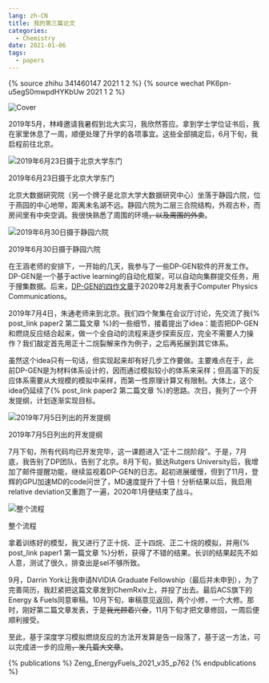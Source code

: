 ```yaml
---
lang: zh-CN
title: 我的第三篇论文
categories:
  - Chemistry
date: 2021-01-06
tags:
  - papers
---
```


{% source zhihu 341460147 2021 1 2 %}
{% source wechat PK6pn-u5egS0mwpdHYKbUw 2021 1 2 %}

![Cover](https://pic.njzjz.win/1lViMMxGi1jTrbt3LQDRbNhbuPsfRNe2O)

2019年5月，林峰邀请我暑假到北大实习，我欣然答应。拿到学士学位证书后，我在家里休息了一周，顺便处理了升学的各项事宜。这些全部搞定后，6月下旬，我启程前往北京。<!--more-->

![2019年6月23日摄于北京大学东门](https://pic.njzjz.win/1dXpd21QbwdstRsunQ7ckETyrVue3zX9k)

2019年6月23日摄于北京大学东门

北京大数据研究院（另一个牌子是北京大学大数据研究中心）坐落于静园六院，位于燕园的中心地带，距离未名湖不远。静园六院为二层三合院结构，外观古朴，而房间里有中央空调。我很快熟悉了周围的环境~~，以及周围的外卖~~。

![2019年6月30日摄于静园六院](https://pic.njzjz.win/1bKmlbLceXOQYe9mCoCg3pF1uV5jn1UHX)

2019年6月30日摄于静园六院

在王涵老师的安排下，一开始的几天，我参与了一些DP-GEN软件的开发工作。DP-GEN是一个基于active learning的自动化框架，可以自动向集群提交任务，用于搜集数据。后来，[DP-GEN的四作文章](https://doi.org/10.1016/j.cpc.2020.107206)于2020年2月发表于Computer Physics Communications。

2019年7月4日，朱通老师来到北京。我们四个聚集在会议厅讨论，先交流了我{% post_link paper2 第二篇文章 %}的一些细节，接着提出了idea：能否把DP-GEN和燃烧反应结合起来，做一个全自动的流程来逐步探索反应，完全不需要人力操作？我们敲定首先用正十二烷裂解来作为例子，之后再拓展到其它体系。

虽然这个idea只有一句话，但实现起来却有好几步工作要做。主要难点在于，此前DP-GEN是为材料体系设计的，因而通过模拟较小的体系来采样；但高温下的反应体系需要从大规模的模拟中采样，而第一性原理计算又有限制。大体上，这个idea仍延续了{% post_link paper2 第二篇文章 %}的思路。次日，我列了一个开发提纲，计划逐渐实现目标。

![2019年7月5日列出的开发提纲](https://pic.njzjz.win/1ShVu5lCgt-DxJXsRQB1D7FHCGknnPjFw)

2019年7月5日列出的开发提纲

7月下旬，所有代码均已开发完毕，这一课题进入“正十二烷阶段”。于是，7月底，我告别了DP团队，告别了北京。8月下旬，抵达Rutgers University后，我增加了邮件提醒功能，继续监视着DP-GEN的日志。起初进展缓慢，但到了11月，登辉的GPU加速MD的code问世了，MD速度提升了十倍！分析结果以后，我启用relative deviation又重跑了一遍，2020年1月便结束了战斗。

![整个流程](https://pic.njzjz.win/14AF0aIoelq9qJN7Jke4k9GUW7NjOxtRj)

整个流程

拿着训练好的模型，我又进行了正十烷、正十四烷、正二十烷的模拟，并用{% post_link paper1 第一篇文章 %}分析，获得了不错的结果。长训的结果起先不如人意，测试了很久，排查出是sel不够所致。

9月，Darrin York让我申请NVIDIA Graduate Fellowship（最后并未申到），为了完善简历，我赶紧把这篇文章发到ChemRxiv上，并投了出去。最后ACS旗下的Energy & Fuels同意审稿。10月下旬，审稿意见返回，两个小修，一个大修。那时，刚好第二篇文章发表，于是~~我光顾着兴奋~~，11月下旬才把文章修回，一周后便顺利接受。

至此，基于深度学习模拟燃烧反应的方法开发算是告一段落了，基于这一方法，可以完成进一步的应用~~，发几篇大文章~~。

{% publications %}
Zeng_EnergyFuels_2021_v35_p762
{% endpublications %}
